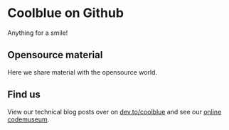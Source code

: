 # Coolblue on Github
Anything for a smile!

## Opensource material
Here we share material with the opensource world.

## Find us
View our technical blog posts over on [dev.to/coolblue](https://dev.to/coolblue) and see our [online codemuseum](https://www.werkenbijcoolblue.nl/codemuseum/).

